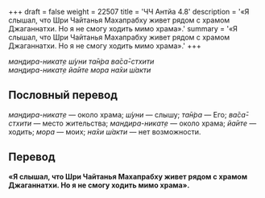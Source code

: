+++
draft = false
weight = 22507
title = 'ЧЧ Антйа 4.8'
description = '«Я слышал, что Шри Чайтанья Махапрабху живет рядом с храмом Джаганнатхи. Но я не смогу ходить мимо храма».'
summary = '«Я слышал, что Шри Чайтанья Махапрабху живет рядом с храмом Джаганнатхи. Но я не смогу ходить мимо храма».'
+++

_мандира-никат̣е ш́уни та̄н̇ра ва̄са̄-стхити  
мандира-никат̣е йа̄ите мора на̄хи ш́акти_

## Пословный перевод

_мандира_\-_никат̣е_ — около храма; _ш́уни_ — слышу; _та̄н̇ра_ — Его; _ва̄са̄_\-_стхити_ — место жительства; _мандира_\-_никат̣е_ — около храма; _йа̄ите_ — ходить; _мора_ — моих; _на̄хи_ _ш́акти_ — нет возможности.

## Перевод

**«Я слышал, что Шри Чайтанья Махапрабху живет рядом с храмом Джаганнатхи. Но я не смогу ходить мимо храма».**
